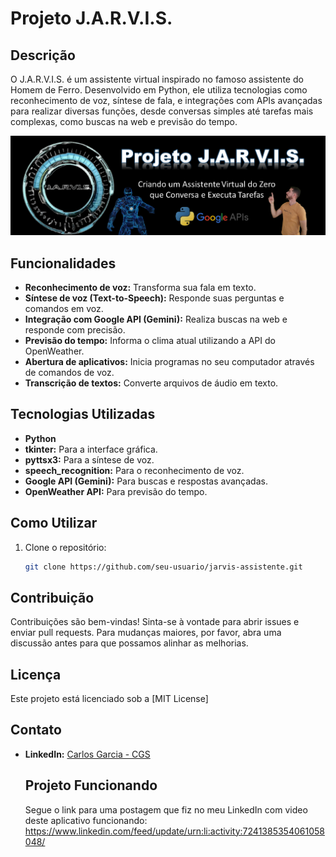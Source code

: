 # Projeto J.A.R.V.I.S.

## Descrição

O J.A.R.V.I.S. é um assistente virtual inspirado no famoso assistente do Homem de Ferro. Desenvolvido em Python, ele utiliza tecnologias como reconhecimento de voz, síntese de fala, e integrações com APIs avançadas para realizar diversas funções, desde conversas simples até tarefas mais complexas, como buscas na web e previsão do tempo.

![Banner do Projeto](./Jarvis_banner.png)

## Funcionalidades

- **Reconhecimento de voz:** Transforma sua fala em texto.
- **Síntese de voz (Text-to-Speech):** Responde suas perguntas e comandos em voz.
- **Integração com Google API (Gemini):** Realiza buscas na web e responde com precisão.
- **Previsão do tempo:** Informa o clima atual utilizando a API do OpenWeather.
- **Abertura de aplicativos:** Inicia programas no seu computador através de comandos de voz.
- **Transcrição de textos:** Converte arquivos de áudio em texto.

## Tecnologias Utilizadas

- **Python**
- **tkinter:** Para a interface gráfica.
- **pyttsx3:** Para a síntese de voz.
- **speech_recognition:** Para o reconhecimento de voz.
- **Google API (Gemini):** Para buscas e respostas avançadas.
- **OpenWeather API:** Para previsão do tempo.

## Como Utilizar

1. Clone o repositório:
    ```bash
    git clone https://github.com/seu-usuario/jarvis-assistente.git
    ```


## Contribuição

Contribuições são bem-vindas! Sinta-se à vontade para abrir issues e enviar pull requests. Para mudanças maiores, por favor, abra uma discussão antes para que possamos alinhar as melhorias.

## Licença

Este projeto está licenciado sob a [MIT License]

## Contato

- **LinkedIn:** [Carlos Garcia - CGS](https://www.linkedin.com/in/carlos-cgs/)

  ## Projeto Funcionando
  Segue o link para uma postagem que fiz no meu LinkedIn com video deste aplicativo funcionando: https://www.linkedin.com/feed/update/urn:li:activity:7241385354061058048/
